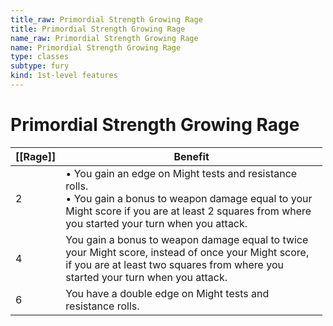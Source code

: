 ```yaml
---
title_raw: Primordial Strength Growing Rage
title: Primordial Strength Growing Rage
name_raw: Primordial Strength Growing Rage
name: Primordial Strength Growing Rage
type: classes
subtype: fury
kind: 1st-level features
---
```


# Primordial Strength Growing Rage

<table style="width:99%;">
<colgroup>
<col style="width: 3%" />
<col style="width: 96%" />
</colgroup>
<thead>
<tr class="header">
<th><strong>[[Rage]]</strong></th>
<th><strong>Benefit</strong></th>
</tr>
</thead>
<tbody>
<tr class="odd">
<td>2</td>
<td>• You gain an edge on Might tests and resistance rolls.<br />
• You gain a bonus to weapon damage equal to your Might score if you are at least 2 squares from where you started your turn when you attack.</td>
</tr>
<tr class="even">
<td>4</td>
<td>You gain a bonus to weapon damage equal to twice your Might score, instead of once your Might score, if you are at least two squares from where you started your turn when you attack.</td>
</tr>
<tr class="odd">
<td>6</td>
<td>You have a double edge on Might tests and resistance rolls.</td>
</tr>
</tbody>
</table>
